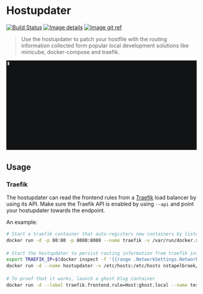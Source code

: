 # Hostupdater

[![Build Status](https://api.cirrus-ci.com/github/nstapelbroek/hostupdater.svg)](https://cirrus-ci.com/github/nstapelbroek/hostupdater)
[![Image details](https://images.microbadger.com/badges/image/nstapelbroek/hostupdater.svg)](https://hub.docker.com/r/nstapelbroek/hostupdater/tags/)
[![Image git ref](https://images.microbadger.com/badges/commit/nstapelbroek/hostupdater.svg)](https://microbadger.com/images/nstapelbroek/hostupdater)

> Use the hostupdater to patch your hostfile with the routing information collected form popular local development solutions like minicube, docker-compose and traefik.

![traefik example](./docs/traefik-example.gif)

## Usage

### Traefik

The hostupdater can read the frontend rules from a [Traefik](https://traefik.io/) load balancer by using its API.
Make sure the Traefik API is enabled by using `--api` and point your hostupdater towards the endpoint.

An example:
```sh
# Start a traefik container that auto-registers new containers by listening to the docker socket
docker run -d -p 80:80 -p 8080:8080 --name traefik -v /var/run/docker.sock:/var/run/docker.sock:ro traefik --docker --api

# Start the hostupdater to persist routing information from traefik into your local hostfile every 7 seconds
export TRAEFIK_IP=$(docker inspect -f '{{range .NetworkSettings.Networks}}{{.IPAddress}}{{end}}' traefik)
docker run -d --name hostupdater -v /etc/hosts:/etc/hosts nstapelbroek/hostupdater traefik --interval 7 --address $TRAEFIK_IP

# To proof that it works, launch a ghost blog container
docker run -d --label traefik.frontend.rule=Host:ghost.local --name testdrive-ghost-blog ghost && echo "you can now visit http://ghost.local"
```

